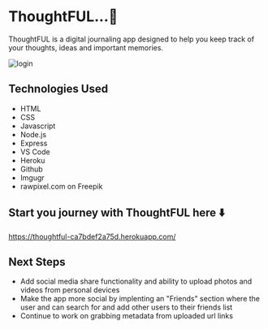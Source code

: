 # ThoughtFUL...💬

ThoughtFUL is a digital journaling app designed to help you keep track of your thoughts, ideas and important memories.

![login](https://imgur.com/F1AltUO.jpeg)

## Technologies Used
* HTML
* CSS
* Javascript
* Node.js
* Express
* VS Code
* Heroku
* Github
* Imgugr
* rawpixel.com on Freepik

## Start you journey with ThoughtFUL here ⬇️

https://thoughtful-ca7bdef2a75d.herokuapp.com/


## Next Steps
* Add social media share functionality and ability to upload photos and videos from personal devices
* Make the app more social by implenting an "Friends" section where the user and can search for and add other users to their friends list
* Continue to work on grabbing metadata from uploaded url links 